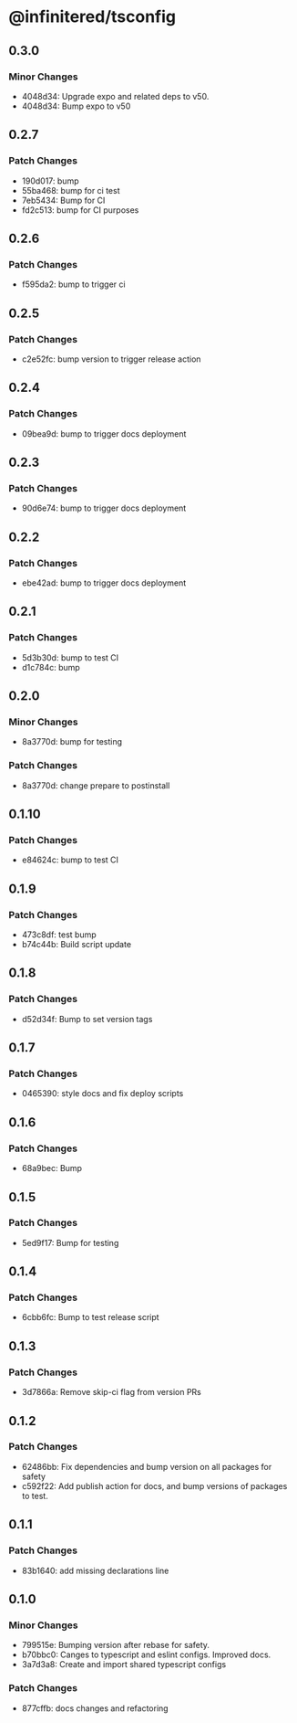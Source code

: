 # @infinitered/tsconfig

## 0.3.0

### Minor Changes

- 4048d34: Upgrade expo and related deps to v50.
- 4048d34: Bump expo to v50

## 0.2.7

### Patch Changes

- 190d017: bump
- 55ba468: bump for ci test
- 7eb5434: Bump for CI
- fd2c513: bump for CI purposes

## 0.2.6

### Patch Changes

- f595da2: bump to trigger ci

## 0.2.5

### Patch Changes

- c2e52fc: bump version to trigger release action

## 0.2.4

### Patch Changes

- 09bea9d: bump to trigger docs deployment

## 0.2.3

### Patch Changes

- 90d6e74: bump to trigger docs deployment

## 0.2.2

### Patch Changes

- ebe42ad: bump to trigger docs deployment

## 0.2.1

### Patch Changes

- 5d3b30d: bump to test CI
- d1c784c: bump

## 0.2.0

### Minor Changes

- 8a3770d: bump for testing

### Patch Changes

- 8a3770d: change prepare to postinstall

## 0.1.10

### Patch Changes

- e84624c: bump to test CI

## 0.1.9

### Patch Changes

- 473c8df: test bump
- b74c44b: Build script update

## 0.1.8

### Patch Changes

- d52d34f: Bump to set version tags

## 0.1.7

### Patch Changes

- 0465390: style docs and fix deploy scripts

## 0.1.6

### Patch Changes

- 68a9bec: Bump

## 0.1.5

### Patch Changes

- 5ed9f17: Bump for testing

## 0.1.4

### Patch Changes

- 6cbb6fc: Bump to test release script

## 0.1.3

### Patch Changes

- 3d7866a: Remove skip-ci flag from version PRs

## 0.1.2

### Patch Changes

- 62486bb: Fix dependencies and bump version on all packages for safety
- c592f22: Add publish action for docs, and bump versions of packages to test.

## 0.1.1

### Patch Changes

- 83b1640: add missing declarations line

## 0.1.0

### Minor Changes

- 799515e: Bumping version after rebase for safety.
- b70bbc0: Canges to typescript and eslint configs. Improved docs.
- 3a7d3a8: Create and import shared typescript configs

### Patch Changes

- 877cffb: docs changes and refactoring
